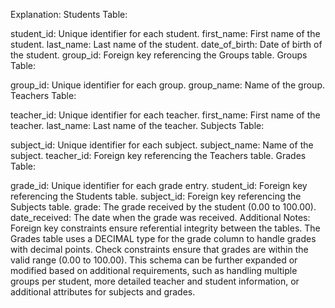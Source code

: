 Explanation:
Students Table:

student_id: Unique identifier for each student.
first_name: First name of the student.
last_name: Last name of the student.
date_of_birth: Date of birth of the student.
group_id: Foreign key referencing the Groups table.
Groups Table:

group_id: Unique identifier for each group.
group_name: Name of the group.
Teachers Table:

teacher_id: Unique identifier for each teacher.
first_name: First name of the teacher.
last_name: Last name of the teacher.
Subjects Table:

subject_id: Unique identifier for each subject.
subject_name: Name of the subject.
teacher_id: Foreign key referencing the Teachers table.
Grades Table:

grade_id: Unique identifier for each grade entry.
student_id: Foreign key referencing the Students table.
subject_id: Foreign key referencing the Subjects table.
grade: The grade received by the student (0.00 to 100.00).
date_received: The date when the grade was received.
Additional Notes:
Foreign key constraints ensure referential integrity between the tables.
The Grades table uses a DECIMAL type for the grade column to handle grades with decimal points.
Check constraints ensure that grades are within the valid range (0.00 to 100.00).
This schema can be further expanded or modified based on additional requirements, such as handling multiple groups per student, more detailed teacher and student information, or additional attributes for subjects and grades.
